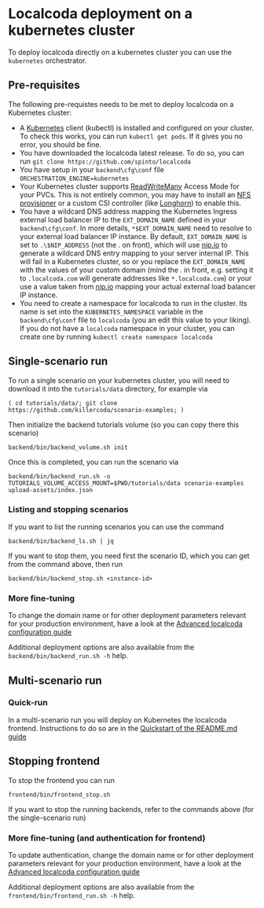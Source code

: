 # Localcoda deployment on a kubernetes cluster

To deploy localcoda directly on a kubernetes cluster you can use the `kubernetes` orchestrator.

## Pre-requisites

The following pre-requistes needs to be met to deploy localcoda on a Kubernetes cluster:
- A [Kubernetes](https://kubernetes.io/) client (kubectl) is installed and configured on your cluster. To check this works, you can run `kubectl get pods`. If it gives you no error, you should be fine.
- You have downloaded the localcoda latest release. To do so, you can run `git clone https://github.com/spinto/localcoda`
- You have setup in your `backend\cfg\conf` file `ORCHESTRATION_ENGINE=kubernetes`
- Your Kubernetes cluster supports [ReadWriteMany](https://kubernetes.io/docs/concepts/storage/persistent-volumes/#access-modes) Access Mode for your PVCs. This is not entirely common, you may have to install an [NFS provisioner](https://github.com/kubernetes-sigs/nfs-subdir-external-provisioner) or a custom CSI controller (like [Longhorn](https://longhorn.io/)) to enable this.
- You have a wildcard DNS address mapping the Kubernetes Ingress external load balancer IP to the `EXT_DOMAIN_NAME` defined in your `backend\cfg\conf`. In more details, `*$EXT_DOMAIN_NAME` need to resolve to your external load balancer IP instance. By default, `EXT_DOMAIN_NAME` is set to `.\$NIP_ADDRESS` (not the . on front), which will use [nip.io](https://sslip.io/) to generate a wildcard DNS entry mapping to your server internal IP. This will fail in a Kubernetes cluster, so or you replace the `EXT_DOMAIN_NAME` with the values of your custom domain (mind the . in front, e.g. setting it to `.localcoda.com` will generate addresses like `*.localcoda.com`) or your use a value taken from [nip.io](https://sslip.io/) mapping your actual external load balancer IP instance.
- You need to create a namespace for localcoda to run in the cluster. Its name is set into the `KUBERNETES_NAMESPACE` variable in the `backend\cfg\conf` file to `localcoda` (you an edit this value to your liking). If you do not have a `localcoda` namespace in your cluster, you can create one by running `kubectl create namespace localcoda`

## Single-scenario run

To run a single scenario on your kubernetes cluster, you will need to download it into the `tutorials/data` directory, for example via

```
( cd tutorials/data/; git clone https://github.com/killercoda/scenario-examples; )
```

Then initialize the backend tutorials volume (so you can copy there this scenario)

```
backend/bin/backend_volume.sh init
```

Once this is completed, you can run the scenario via

```
backend/bin/backend_run.sh -o TUTORIALS_VOLUME_ACCESS_MOUNT=$PWD/tutorials/data scenario-examples upload-assets/index.json
```

### Listing and stopping scenarios

If you want to list the running scenarios you can use the command

```
backend/bin/backend_ls.sh | jq
```

If you want to stop them, you need first the scenario ID, which you can get from the command above, then run

```
backend/bin/backend_stop.sh <instance-id>
```

### More fine-tuning

To change the domain name or for other deployment parameters relevant for your production environment, have a look at the [Advanced localcoda configuration guide](ADVANCED_CONFIG.md)

Additional deployment options are also available from the `backend/bin/backend_run.sh -h` help.

## Multi-scenario run

### Quick-run

In a multi-scenario run you will deploy on Kubernetes the localcoda frontend. Instructions to do so are in the [Quickstart of the README.md guide](../README.md#full-mode-on-a-kubernetes-cluster)

## Stopping frontend

To stop the frontend you can run

```
frontend/bin/frontend_stop.sh
```

If you want to stop the running backends, refer to the commands above (for the single-scenario run)

### More fine-tuning (and authentication for frontend)

To update authentication, change the domain name or for other deployment parameters relevant for your production environment, have a look at the [Advanced localcoda configuration guide](ADVANCED_CONFIG.md)

Additional deployment options are also available from the `frontend/bin/frontend_run.sh -h` help.


